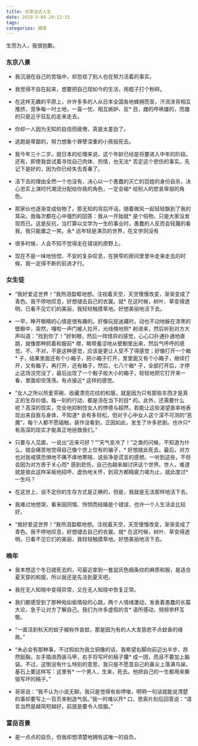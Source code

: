 ```yaml
---
title: 太宰治式人生
date: 2018-5-04 20:12:32
tags:
categories: 摘录
---
```


生而为人，我很抱歉。
<escape><!-- more --></escape>

### 东京八景
* 我沉溺在自己的苦恼中，却忽视了别人也在努力活着的事实。

* 我觉得不自在起来，想要把自己现如今的生活，用棍子打个粉碎。

* 在这样无趣的平原上，许许多多的人从日本全国各地蜂拥而至，汗流浃背相互推挤，竞争每一吋土地，一喜一忧、相互嫉妒、反* 目，雌的呼唤雄的，而雄的只是近乎狂乱的走来走去。 

* 你却一人因为无知的自信而疲倦，真是太差劲了。

* 逃跑是卑鄙的，努力想象个罪孽深重的小孩般死去。 

* 我今年三十二岁。就日本的伦理来说，这个年龄已经是将要进入中年的阶段。还有，即使我尝试着寻找自己肉体、热情，也无法* 否定这个悲伤的事实。先记下是好的，因为你已经失去青春了。 

* 活下去的理由全然一个也没有，决心以一个愚蠢的灭亡的百姓的身份自杀，决心忠实上演时代潮流分配给你我的角色，一定会输* 给别人的悲哀卑屈的角色。

* 那家伙也逐渐变成俗物了。那无知的背后坏话，随着微风一起轻轻飘到了我的耳朵。我每次都在心中强烈的回答：我从一开始就* 是个俗物，只是大家没发现而已。这是反抗，当打算以文学为一生的事业时，愚蠢的人反而会轻蔑的看我，我只能置之一笑。永* 远年轻是演员的世界，在文学则没有

* 很多时候，人会不知不觉得走在错误的原野上。 

* 现在不是一味地恍惚、不安的复杂叹息，在狭窄的房间里里中走来走去的时候，我一定得不断的前进才行。 


### 女生徒
* “我好爱这世界！”我热泪盈眶地想。注视着天空，天空慢慢改变，渐渐变成了青色。我不停地叹息，好想褪去自己的衣裳。就* 在这时候，树叶、草变得透明，已看不见它们的美丽，我轻轻触摸草地。好想美丽地活下去。

* 一早，睁开眼睛的心情是很有趣的。好像玩捉迷藏时，动也不动地躲在漆黑的壁橱中，突然，嘎啦一声门被人拉开，光线倏地照* 射进来，然后听到对方大声叫道：“找到你了！”好刺眼，然后一阵怪异的感觉，心心口扑通扑通地直跳，就像那种抓着和服前* 襟，略带羞涩地从壁橱里出来，然后气呼呼的感觉。不、不对，不是这种感觉，应该是更让人受不了得感觉；好像打开一个箱* 子，结果里面还有个小箱子，把小箱子打开，里里面又有个小箱子，继续打开，又有箱子，再打开，还有箱子，然后，七八个箱* 子，全部打开后，才停止这场没完没了，最后出现了一个骰子般大小的箱子，轻轻地把它打开来一看，里面却空荡荡。有点接近* 这样的感觉。

* “女人之所以热爱茶碗、收藏漂亮花纹的和服，就是因为只有那些东西才是真正的生存价值。每一刻的行动，都是活在当下的目* 的。此外，还需要什么呢？高深的现实，完全地抑制住女人的悖德与超然，若能让这些渴望直率地表现出来自我与身体，不知道* 会有多轻松，但对于心中女人这个深不可测的“恶魔”，每个人都不愿碰触，装作没看到，正因如此，发生了许多悲剧。也许只* 有高深的现实才能真正地拯救我们。”

* 只要与人见面，一说出“近来可好？”“天气变冷了！”之类的问候，不知道为什么，就会痛苦地觉得自己像个世上仅有的骗子，* 好想就此死去。最后，对方也对我戒慎恐惧地不痛不痒地寒暄、说些净是谎言的感想。一听到这些，不但会因为对方吝于关心而* 感到悲伤，自己也越来越讨厌这个世界。世人，难道就是彼此这样呆板地招呼、虚伪地关怀，到双方都精疲力竭为止，就此度过* 一生吗？

* 在这世上，说不定你的生存方式是正确的，但是，我就是无法那样地活下去。

* 我难过地想哭，看来因同情、怜悯而结婚是个错误，也许一个人生活会比较好。

* “我好爱这世界！”我热泪盈眶地想。注视着天空，天空慢慢改变，渐渐变成了青色。我不停地叹息，好想褪去自己的衣裳。就* 在这时候，树叶、草变得透明，已看不见它们的美丽，我轻轻触摸草地。好想美丽地活下去。


### 晚年
* 我本想这个冬日就死去的，可最近拿到一套鼠灰色细条纹的麻质和服，是适合夏天穿的和服，所以我还是先活到夏天吧。

* 我在无人知晓中变得异常，又在无人知晓中恢复正常。

* 我们都感受到了那种宛如偷情般的心跳，两个人情绪激动，发表着愚蠢的长篇大论，急于让对方了解自己。我们为许多虚假的言* 语所感动，频频举杯互敬。

* “一直活到秋天的蚊子被称作哀蚊，那是因为有的人大发慈悲不点蚊香的缘故。”

* “未必会有那种事，不过假如为我立铜像的话，我希望右脚向前迈出半步，昂然挺胸，左手插进西装马甲，右手将写坏的稿子攥* 成一团，而且不要加上脑袋。不过，这倒没有什么特别的意思，我只是不愿意自己的鼻尖上落满鸟屎。基石上要这样写：这里有* 一个男人，生来，死去。他把自己的一生都用来撕毁写坏的稿子。”

* 哥哥说：“我不认为小说无聊。我只是觉得有些啰唆，明明一句话就能说清楚的事却要写上一百页来制造气氛。”我一时难以开* 口，思索片刻后回答说：“语言当然是越简短越好，前提是要令人信服。”


### 富岳百景
* 是一点点的自负，但我却想清楚地拥有这唯一的自负。

